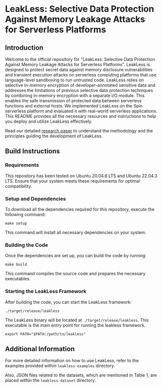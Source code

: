 # LeakLess: Selective Data Protection Against Memory Leakage Attacks for Serverless Platforms

## Introduction

Welcome to the official repository for "LeakLess: Selective Data Protection Against Memory Leakage Attacks for Serverless Platforms". LeakLess is designed to protect secret data against memory disclosure vulnerabilities and transient execution attacks on serverless computing platforms that use language-level sandboxing to run untrusted code. LeakLess relies on selective in-memory encryption of developer-annotated sensitive data and addresses the limitations of previous selective data protection techniques by combining in-memory encryption with a separate I/O module. This enables the safe transmission of protected data between serverless functions and external hosts. We implemented LeakLess on the Spin serverless platform and evaluated it with real-world serverless applications. This README provides all the necessary resources and instructions to help you deploy and utilize LeakLess effectively.

Read our detailed [research paper](https://mrostamipoor.github.io/files/leakless.pdf) to understand the methodology and the principles guiding the development of LeakLess.
## Build Instructions

### Requirements

This repository has been tested on Ubuntu 20.04.6 LTS and Ubuntu 22.04.3 LTS. Ensure that your system meets these requirements for optimal compatibility.

### Setup and Dependencies

To download all the dependencies required for this repository, execute the following command:

```
make setup
```
This command will install all necessary dependencies on your system.

### Building the Code
Once the dependencies are set up, you can build the code by running:
```
make build
```
This command compiles the source code and prepares the necessary executables.

### Starting the LeakLess Framework 
After building the code, you can start the LeakLess framework:
 ```
./target/release/leakless
```
The LeakLess binary will be located at ``./target/release/leakless``. This executable is the main entry point for running the leakless framework.
```
export PATH="$PATH:/path/to/leakless"
```


## Additional Information

For more detailed information on how to use LeakLess, refer to the examples provided within ``leakless-examples`` directory.

Also, JSON files related to the datasets, which are mentioned in Table 1, are placed within the ``leakless-dataset`` directory.
